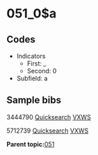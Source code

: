 # 051\_0$a

## Codes

-   Indicators
    -   First: \_
    -   Second: 0
-   Subfield: a

## Sample bibs

3444790 [Quicksearch](https://search.library.yale.edu/catalog/3444790) [VXWS](http://prodorbis.library.yale.edu:7014/vxws/GetHoldingsService?bibId=3444790)

5712739 [Quicksearch](https://search.library.yale.edu/catalog/5712739) [VXWS](http://prodorbis.library.yale.edu:7014/vxws/GetHoldingsService?bibId=5712739)

**Parent topic:**[051](../../tags/051/051.md)


